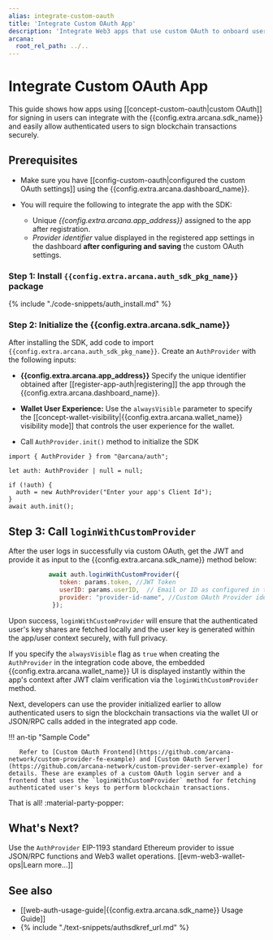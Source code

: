 ```yaml
---
alias: integrate-custom-oauth
title: 'Integrate Custom OAuth App'
description: 'Integrate Web3 apps that use custom OAuth to onboard users and then assign users.'
arcana:
  root_rel_path: ../..
---
```


# Integrate Custom OAuth App

This guide shows how apps using [[concept-custom-oauth|custom OAuth]] for signing in users can integrate with the {{config.extra.arcana.sdk_name}} and easily allow authenticated users to sign blockchain transactions securely.

<!--
[Try Auth Example :material-rocket-launch:](https://9mt0h4.csb.app/){ .md-button .md-button--primary}
-->

## Prerequisites

* Make sure you have [[config-custom-oauth|configured the custom OAuth settings]] using the {{config.extra.arcana.dashboard_name}}.

* You will require the following to integrate the app with the SDK:

    - Unique *{{config.extra.arcana.app_address}}* assigned to the app after registration.
    - *Provider identifier* value displayed in the registered app settings in the dashboard **after configuring and saving** the custom OAuth settings.

### Step 1: Install `{{config.extra.arcana.auth_sdk_pkg_name}}` package

{% include "./code-snippets/auth_install.md" %}

### Step 2: Initialize the {{config.extra.arcana.sdk_name}}

After installing the SDK, add code to import `{{config.extra.arcana.auth_sdk_pkg_name}}`. Create an `AuthProvider` with the following inputs:

* **{{config.extra.arcana.app_address}}** Specify the unique identifier obtained after [[register-app-auth|registering]] the app through the {{config.extra.arcana.dashboard_name}}.

* **Wallet User Experience:** Use the `alwaysVisible` parameter to specify the [[concept-wallet-visibility|{{config.extra.arcana.wallet_name}} visibility mode]] that controls the user experience for the wallet.

* Call `AuthProvider.init()` method to initialize the SDK

```
import { AuthProvider } from "@arcana/auth";

let auth: AuthProvider | null = null;

if (!auth) {
  auth = new AuthProvider("Enter your app's Client Id");
}
await auth.init();
```

## Step 3: Call `loginWithCustomProvider`

After the user logs in successfully via custom OAuth, get the JWT and provide it as input to the {{config.extra.arcana.sdk_name}} method below:

```js
           await auth.loginWithCustomProvider({
              token: params.token, //JWT Token
              userID: params.userID,  // Email or ID as configured in the Dashboard settings
              provider: "provider-id-name", //Custom OAuth Provider identifier displayed in the Dashboard
            });

```

Upon success, `loginWithCustomProvider` will ensure that the authenticated user's key shares are fetched locally and the user key is generated within the app/user context securely, with full privacy.  

If you specify the `alwaysVisible` flag as `true` when creating the `AuthProvider` in the integration code above, the embedded {{config.extra.arcana.wallet_name}} UI is displayed instantly within the app's context after JWT claim verification via the `loginWithCustomProvider` method.

Next, developers can use the provider initialized earlier to allow authenticated users to sign the blockchain transactions via the wallet UI or JSON/RPC calls added in the integrated app code. 

!!! an-tip "Sample Code"

       Refer to [Custom OAuth Frontend](https://github.com/arcana-network/custom-provider-fe-example) and [Custom OAuth Server](https://github.com/arcana-network/custom-provider-server-example) for details. These are examples of a custom OAuth login server and a frontend that uses the `loginWithCustomProvider` method for fetching authenticated user's keys to perform blockchain transactions.

That is all! :material-party-popper:

## What's Next?

Use the `AuthProvider` EIP-1193 standard Ethereum provider to issue JSON/RPC functions and Web3 wallet operations. [[evm-web3-wallet-ops|Learn more...]]

## See also

* [[web-auth-usage-guide|{{config.extra.arcana.sdk_name}} Usage Guide]]
* {% include "./text-snippets/authsdkref_url.md" %}
